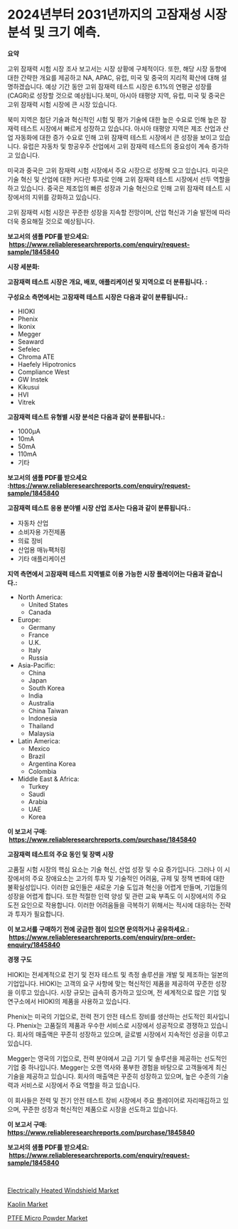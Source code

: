 <p><h1>2024년부터 2031년까지의 고잠재성 시장 분석 및 크기 예측.</h1></p><p><strong>요약</strong></p>
<p><p>고위 잠재력 시험 시장 조사 보고서는 시장 상황에 구체적이다. 또한, 해당 시장 동향에 대한 간략한 개요를 제공하고 NA, APAC, 유럽, 미국 및 중국의 지리적 확산에 대해 설명하겠습니다. 예상 기간 동안 고위 잠재력 테스트 시장은 6.1%의 연평균 성장률(CAGR)로 성장할 것으로 예상됩니다.북미, 아시아 태평양 지역, 유럽, 미국 및 중국은 고위 잠재력 시험 시장에 큰 시장 있습니다.</p><p>북미 지역은 첨단 기술과 혁신적인 시험 및 평가 기술에 대한 높은 수요로 인해 높은 잠재력 테스트 시장에서 빠르게 성장하고 있습니다. 아시아 태평양 지역은 제조 산업과 산업 자동화에 대한 증가 수요로 인해 고위 잠재력 테스트 시장에서 큰 성장을 보이고 있습니다. 유럽은 자동차 및 항공우주 산업에서 고위 잠재력 테스트의 중요성이 계속 증가하고 있습니다.</p><p>미국과 중국은 고위 잠재력 시험 시장에서 주요 시장으로 성장해 오고 있습니다. 미국은 기술 혁신 및 산업에 대한 커다란 투자로 인해 고위 잠재력 테스트 시장에서 선두 역할을 하고 있습니다. 중국은 제조업의 빠른 성장과 기술 혁신으로 인해 고위 잠재력 테스트 시장에서의 지위를 강화하고 있습니다.</p><p>고위 잠재력 시험 시장은 꾸준한 성장을 지속할 전망이며, 산업 혁신과 기술 발전에 따라 더욱 중요해질 것으로 예상됩니다.</p></p>
<p><strong>보고서의 샘플 PDF를 받으세요: &nbsp;<a href="https://www.reliableresearchreports.com/enquiry/request-sample/1845840">https://www.reliableresearchreports.com/enquiry/request-sample/1845840</a></strong></p>
<p><strong>시장 세분화:</strong></p>
<p><strong> 고잠재력 테스트 시장은 개요, 배포, 애플리케이션 및 지역으로 더 분류됩니다. :</strong></p>
<p><strong>구성요소 측면에서는 고잠재력 테스트 시장은 다음과 같이 분류됩니다.:</strong></p>
<p><ul><li>HIOKI</li><li>Phenix</li><li>Ikonix</li><li>Megger</li><li>Seaward</li><li>Sefelec</li><li>Chroma ATE</li><li>Haefely Hipotronics</li><li>Compliance West</li><li>GW Instek</li><li>Kikusui</li><li>HVI</li><li>Vitrek</li></ul></p>
<p><strong> 고잠재력 테스트 유형별 시장 분석은 다음과 같이 분류됩니다.:</strong></p>
<p><ul><li>1000μA</li><li>10mA</li><li>50mA</li><li>110mA</li><li>기타</li></ul></p>
<p><strong>보고서의 샘플 PDF를 받으세요 :<a href="https://www.reliableresearchreports.com/enquiry/request-sample/1845840">https://www.reliableresearchreports.com/enquiry/request-sample/1845840</a></strong></p>
<p><strong> 고잠재력 테스트 응용 분야별 시장 산업 조사는 다음과 같이 분류됩니다.:</strong></p>
<p><ul><li>자동차 산업</li><li>소비자용 가전제품</li><li>의료 장비</li><li>산업용 매뉴팩처링</li><li>기타 애플리케이션</li></ul></p>
<p><strong>지역 측면에서 고잠재력 테스트 지역별로 이용 가능한 시장 플레이어는 다음과 같습니다.:</strong></p>
<p><ul>
    <li>
        North America:
        <ul>
            <li>United States</li>
            <li>Canada</li>
        </ul>
    </li>
    <li>
        Europe:
        <ul>
            <li>Germany</li>
            <li>France</li>
            <li>U.K.</li>
            <li>Italy</li>
            <li>Russia</li>
        </ul>
    </li>
    <li>
        Asia-Pacific:
        <ul>
            <li>China</li>
            <li>Japan</li>
            <li>South Korea</li>
            <li>India</li>
            <li>Australia</li>
            <li>China Taiwan</li>
            <li>Indonesia</li>
            <li>Thailand</li>
            <li>Malaysia</li>
        </ul>
    </li>
    <li>
        Latin America:
        <ul>
            <li>Mexico</li>
            <li>Brazil</li>
            <li>Argentina Korea</li>
            <li>Colombia</li>
        </ul>
    </li>
    <li>
        Middle East & Africa:
        <ul>
            <li>Turkey</li>
            <li>Saudi</li>
            <li>Arabia</li>
            <li>UAE</li>
            <li>Korea</li>
        </ul>
    </li>
    </ul></p>
<p><strong>이 보고서 구매: &nbsp;<a href="https://www.reliableresearchreports.com/purchase/1845840">https://www.reliableresearchreports.com/purchase/1845840</a></strong></p>
<p><strong>고잠재력 테스트의 주요 동인 및 장벽 시장</strong></p>
<p><p>고품질 시험 시장의 핵심 요소는 기술 혁신, 산업 성장 및 수요 증가입니다. 그러나 이 시장에서의 주요 장애요소는 고가의 투자 및 기술적인 어려움, 규제 및 정책 변화에 대한 불확실성입니다. 이러한 요인들은 새로운 기술 도입과 혁신을 어렵게 만들며, 기업들의 성장을 어렵게 합니다. 또한 적절한 인력 양성 및 관련 교육 부족도 이 시장에서의 주요 도전 요인으로 작용합니다. 이러한 어려움들을 극복하기 위해서는 적시에 대응하는 전략과 투자가 필요합니다.</p></p>
<p><strong>이 보고서를 구매하기 전에 궁금한 점이 있으면 문의하거나 공유하세요.: &nbsp;<a href="https://www.reliableresearchreports.com/enquiry/pre-order-enquiry/1845840">https://www.reliableresearchreports.com/enquiry/pre-order-enquiry/1845840</a></strong></p>
<p><strong>경쟁 구도</strong></p>
<p><p>HIOKI는 전세계적으로 전기 및 전자 테스트 및 측정 솔루션을 개발 및 제조하는 일본의 기업입니다. HIOKI는 고객의 요구 사항에 맞는 혁신적인 제품을 제공하여 꾸준한 성장을 이루고 있습니다. 시장 규모는 급속히 증가하고 있으며, 전 세계적으로 많은 기업 및 연구소에서 HIOKI의 제품을 사용하고 있습니다.</p><p>Phenix는 미국의 기업으로, 전력 전기 안전 테스트 장비를 생산하는 선도적인 회사입니다. Phenix는 고품질의 제품과 우수한 서비스로 시장에서 성공적으로 경쟁하고 있습니다. 회사의 매출액은 꾸준히 성장하고 있으며, 글로벌 시장에서 지속적인 성공을 이루고 있습니다.</p><p>Megger는 영국의 기업으로, 전력 분야에서 고급 기기 및 솔루션을 제공하는 선도적인 기업 중 하나입니다. Megger는 오랜 역사와 풍부한 경험을 바탕으로 고객들에게 최신 기술을 제공하고 있습니다. 회사의 매출액은 꾸준히 성장하고 있으며, 높은 수준의 기술력과 서비스로 시장에서 주요 역할을 하고 있습니다.</p><p>이 회사들은 전력 및 전기 안전 테스트 장비 시장에서 주요 플레이어로 자리매김하고 있으며, 꾸준한 성장과 혁신적인 제품으로 시장을 선도하고 있습니다.</p></p>
<p><strong>이 보고서 구매: &nbsp; <a href="https://www.reliableresearchreports.com/purchase/1845840">https://www.reliableresearchreports.com/purchase/1845840</a></strong></p>
<p><strong>보고서의 샘플 PDF를 받으세요: &nbsp;<a href="https://www.reliableresearchreports.com/enquiry/request-sample/1845840">https://www.reliableresearchreports.com/enquiry/request-sample/1845840</a></strong><strong></strong></p>
<p>&nbsp;</p>
<p><p><a href="https://github.com/mauripalmi/Market-Research-Report-List-2/blob/main/electrically-heated-windshield-market.md">Electrically Heated Windshield Market</a></p><p><a href="https://github.com/nicoletavirag/Market-Research-Report-List-2/blob/main/kaolin-market.md">Kaolin Market</a></p><p><a href="https://github.com/redneck06/Market-Research-Report-List-2/blob/main/ptfe-micro-powder-market.md">PTFE Micro Powder Market</a></p></p>